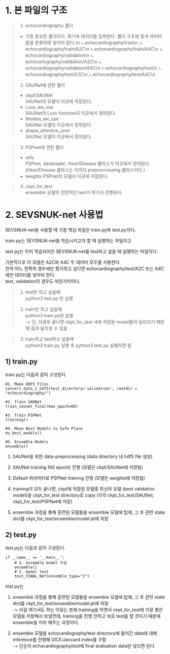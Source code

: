 # 1. 본 파일의 구조
> 1. echocardiography 폴더  
> + 가장 중요한 폴더이다. 여기에 데이터를 입력한다. 폴더 구조에 맞게 데이터들을 분류하여 넣어야 한다.\n
ㄴechocardiography/train\n
  ㄴechocardiography/train/A2C\n
  ㄴechocardiography/train/A4C\n
ㄴechocardiography/validation\n
  ㄴechocariography/validation/A2C\n
  ㄴechocardiography/validation/A4C\n
ㄴechocardiography/test\n
  ㄴechocardiography/test/A2C\n
  ㄴechocardiography/test/A4C\n

> 2. SAUNet에 관한 폴더  
> + ckpt\SAUNet  
SAUNet의 모델이 이곳에 저장된다.
> + Loss_we_use  
SAUNet의 Loss function이 이곳에서 정의된다.
> + Models_we_use  
SAUNet 모델이 이곳에서 정의된다.
> + shape_attentive_unet  
SAUNet 모델이 이곳에서 정의된다.

> 3. PSPnet에 관한 폴더  
> + utils  
PSPnet, dataloader, HeartDisease 클라스가 이곳에서 정의된다.  
(HeartDisease 클라스는 이미지 preproccessing 클라스이다.)
> + weights
PSPnet의 모델이 이곳에 저장된다.

> 4. ckpt_for_test  
ensemble 모델의 전반적인 test가 여기서 진행된다.




# 2. SEVSNUK-net 사용법
SEVSNUK-net을 사용할 때 가장 핵심 파일은 train.py와 test.py이다.

train.py는 SEVSNUK-net을 학습시키고자 할 때 실행하는 파일이고

test.py는 이미 학습되어진 SEVSNUK-net를 test하고 싶을 때 실행하는 파일이다.

기본적으로 이 모델은 A2C와 A4C 두 데이터 모두를 사용한다.  
만약 어느 한쪽의 경우에만 평가하고 싶다면 echocardiography/test/A2C 또는 A4C에만 데이터를 넣어야 한다.  
test, validation의 경우도 마찬가지이다. 

> 1. test만 하고 싶을때  
python3 test.py 만 실행  

> 2. train만 하고 싶을때  
python3 train.py만 실행  
-> 단, 이경우 끝나면 ckpt_for_test 내에 저장된 model들이 달라지기 때문에 결과 달라질 수 있음

> 3. train하고 test하고 싶을때  
python3 train.py  실행 후 python3 test.py 실행하면 됨

## 1) train.py
train.py는 다음과 같이 구성된다.

    #1. Make HDF5 Files
    convert_data_2_hdf5(test_directory='validation', rootdir = "echocardiography/")

    #2. Train SAUNet
    train_saunet_final(max_epoch=60)

    #3. Train PSPNet
    training()

    #4. Move Best Models to Safe Place
    mv_best_models()

    #5. Ensemble Models
    ensemble()

1. SAUNet을 위한 data-preprocessing (data directory 내 hdf5 file 생성)

2. SAUNet training (60 epoch) 진행 (모델은 ckpt/SAUNet에 저장됨)

3. Default 파라미터로 PSPNet training 진행 (모델은 weights에 저장됨)

4. training이 모두 끝나면, ckpt에 저장된 모델중 최선의 모델 (best validation model)을 ckpt_for_test directory로 copy
(각각 ckpt_for_test/SAUNet, ckpt_for_test/PSPNet에 저장)

5. ensemble 과정을 통해 훈련된 모델들을 ensemble 모델에 탑재, 그 후 관련 state dict를 ckpt_for_test/ensemble/model.pt에 저장

## 2) test.py
test.py는 다음과 같이 구성된다.

    if __name__ == '__main__':
        # 1. ensemble model 구성
        ensemble()
        # 2. model test
        test_FINAL_Net(ensemble_type="2")

test.py는
1. ensemble 과정을 통해 훈련된 모델들을 ensemble 모델에 탑재, 그 후 관련 state dict를 ckpt_for_test/ensemble/model.pt에 저장  
-> 이걸 여기서도 하는 이유는 본래 training을 하면서 ckpt_for_test에 가장 좋은 모델을 저장해서 보낼껀데, training을 진행 안하고 바로 test를 할 것이기 때문에 ensemble을 미리 해주는 과정이다.

2. ensemble 모델을 echocardiography/test directory에 들어간 data에 대해 inference를 진행해 DICE/Jaccard index를 구함   
-> 단순히 echocardiography/test에 final evaluation data만 넣으면 된다.